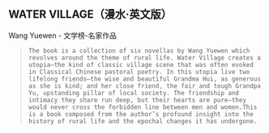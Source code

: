 ## WATER VILLAGE（漫水·英文版）

Wang Yuewen  -  文学榜-名家作品

>     The book is a collection of six novellas by Wang Yuewen which revolves around the theme of rural life. Water Village creates a utopia—the kind of classic village scene that was often evoked in Classical Chinese pastoral poetry. In this utopia live two lifelong friends—the wise and beautiful Grandma Hui, as generous as she is kind; and her close friend, the fair and tough Grandpa Yu, upstanding pillar of local society. The friendship and intimacy they share run deep, but their hearts are pure—they would never cross the forbidden line between men and women.This is a book composed from the author’s profound insight into the history of rural life and the epochal changes it has undergone.
